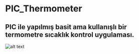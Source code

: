 # PIC_Thermometer
PIC ile yapılmış basit ama kullanışlı bir termometre sıcaklık kontrol uygulaması.
---

![alt text](https://www.mcu-turkey.com/wp-content/uploads/2012/04/DSCF0477-300x169.jpg "PIC_Thermometer")
